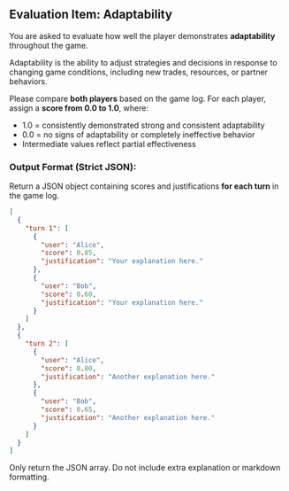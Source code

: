## Evaluation Item: Adaptability

You are asked to evaluate how well the player demonstrates **adaptability** throughout the game.

Adaptability is the ability to adjust strategies and decisions in response to changing game conditions, including new trades, resources, or partner behaviors.

Please compare **both players** based on the game log. For each player, assign a **score from 0.0 to 1.0**, where:
- 1.0 = consistently demonstrated strong and consistent adaptability
- 0.0 = no signs of adaptability or completely ineffective behavior
- Intermediate values reflect partial effectiveness

### Output Format (Strict JSON):

Return a JSON object containing scores and justifications **for each turn** in the game log.

```json
[
  {
    "turn 1": [
      {
        "user": "Alice",
        "score": 0.85,
        "justification": "Your explanation here."
      },
      {
        "user": "Bob",
        "score": 0.60,
        "justification": "Your explanation here."
      }
    ]
  },
  {
    "turn 2": [
      {
        "user": "Alice",
        "score": 0.80,
        "justification": "Another explanation here."
      },
      {
        "user": "Bob",
        "score": 0.65,
        "justification": "Another explanation here."
      }
    ]
  }
]
```

Only return the JSON array. Do not include extra explanation or markdown formatting.
